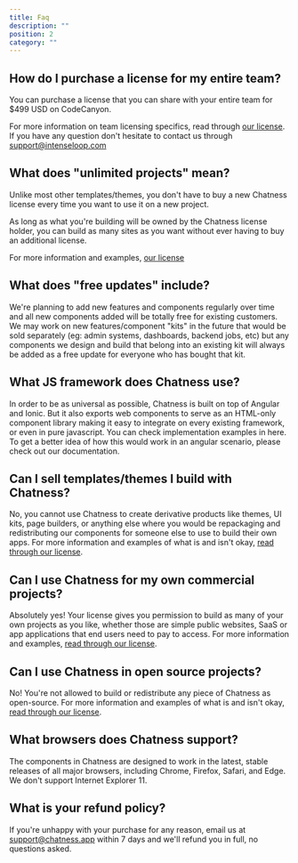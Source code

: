 ```yaml
---
title: Faq
description: ""
position: 2
category: ""
---
```


## How do I purchase a license for my entire team?

You can purchase a license that you can share with your entire team for $499 USD on CodeCanyon.

For more information on team licensing specifics, read through [our license](/license#team-license). If you have any question don't hesitate to contact us through support@intenseloop.com

## What does "unlimited projects" mean?

Unlike most other templates/themes, you don't have to buy a new Chatness license every time you want to use it on a new project.

As long as what you're building will be owned by the Chatness license holder, you can build as many sites as you want without ever having to buy an additional license.

For more information and examples, [our license](/license)

## What does "free updates" include?

We're planning to add new features and components regularly over time and all new components added will be totally free for existing customers. We may work on new features/component "kits" in the future that would be sold separately (eg: admin systems, dashboards, backend jobs, etc) but any components we design and build that belong into an existing kit will always be added as a free update for everyone who has bought that kit.

## What JS framework does Chatness use?

In order to be as universal as possible, Chatness is built on top of Angular and Ionic. But it also exports web components to serve as an HTML-only component library making it easy to integrate on every existing framework, or even in pure javascript. You can check implementation examples in here. To get a better idea of how this would work in an angular scenario, please check out our documentation.

## Can I sell templates/themes I build with Chatness?

No, you cannot use Chatness to create derivative products like themes, UI kits, page builders, or anything else where you would be repackaging and redistributing our components for someone else to use to build their own apps. For more information and examples of what is and isn't okay, [read through our license](/license).

## Can I use Chatness for my own commercial projects?

Absolutely yes! Your license gives you permission to build as many of your own projects as you like, whether those are simple public websites, SaaS or app applications that end users need to pay to access.
For more information and examples, [read through our license](/license).

## Can I use Chatness in open source projects?

No! You're not allowed to build or redistribute any piece of Chatness as open-source.
For more information and examples of what is and isn't okay, [read through our license](/license).

## What browsers does Chatness support?

The components in Chatness are designed to work in the latest, stable releases of all major browsers, including Chrome, Firefox, Safari, and Edge. We don't support Internet Explorer 11.

## What is your refund policy?

If you're unhappy with your purchase for any reason, email us at support@chatness.app within 7 days and we'll refund you in full, no questions asked.
